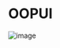 # OOPUI
![image](https://github.com/luukhaihung22028288/OOPUI/assets/125259299/f03d8096-8480-4832-9976-b0be08a04740)
